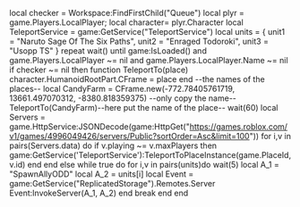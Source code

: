 local checker = Workspace:FindFirstChild("Queue")
local plyr = game.Players.LocalPlayer;
local character= plyr.Character
local TeleportService = game:GetService("TeleportService")
local units = {
    unit1 = "Naruto Sage Of The Six Paths",
    unit2 = "Enraged Todoroki",
    unit3 = "Usopp TS"
}
repeat
    wait()
until game:IsLoaded() and game.Players.LocalPlayer ~= nil and game.Players.LocalPlayer.Name ~= nil
if checker ~= nil then
    function TeleportTo(place)
         character.HumanoidRootPart.CFrame = place
     end
--the names of the places--
local CandyFarm = CFrame.new(-772.78405761719, 13661.497070312, -8380.818359375)
--only copy the name--
TeleportTo(CandyFarm)--here put the name of the place--
wait(60)
local Servers = game.HttpService:JSONDecode(game:HttpGet("https://games.roblox.com/v1/games/4996049426/servers/Public?sortOrder=Asc&limit=100"))
for i,v in pairs(Servers.data) do
  if v.playing ~= v.maxPlayers then
      game:GetService('TeleportService'):TeleportToPlaceInstance(game.PlaceId, v.id)
  end
end
        else
            while true do
                for i,v in pairs(units)do
wait(5)
                  local A_1 = "SpawnAllyODD"
                  local A_2 = units[i]
                  local Event = game:GetService("ReplicatedStorage").Remotes.Server
                  Event:InvokeServer(A_1, A_2)
                end
                break
            end
end
